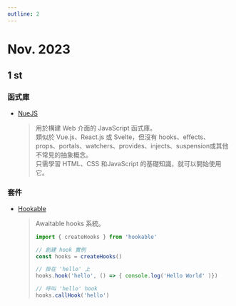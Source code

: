 ```yaml
---
outline: 2
---
```


<script setup>
import FoldCode from '../../.vitepress/components/FoldCode.vue'

</script>

# Nov. 2023

## 1 st
### 函式庫
* [NueJS](https://nuejs.org/)
  > 用於構建 Web 介面的 JavaScript 函式庫。<br>
  > 類似於 Vue.js、React.js 或 Svelte，但沒有 hooks、effects、props、portals、watchers、provides、injects、suspension或其他不常見的抽象概念。<br>
  > 只需學習 HTML、CSS 和JavaScript 的基礎知識，就可以開始使用它。

### 套件
* [Hookable](https://github.com/unjs/hookable)
  > Awaitable hooks 系統。
  > ```js
  > import { createHooks } from 'hookable'
  > 
  > // 創建 hook 實例
  > const hooks = createHooks()
  > 
  > // 掛在 'hello' 上
  > hooks.hook('hello', () => { console.log('Hello World' )})
  > 
  > // 呼叫 'hello' hook
  > hooks.callHook('hello')
  > ```